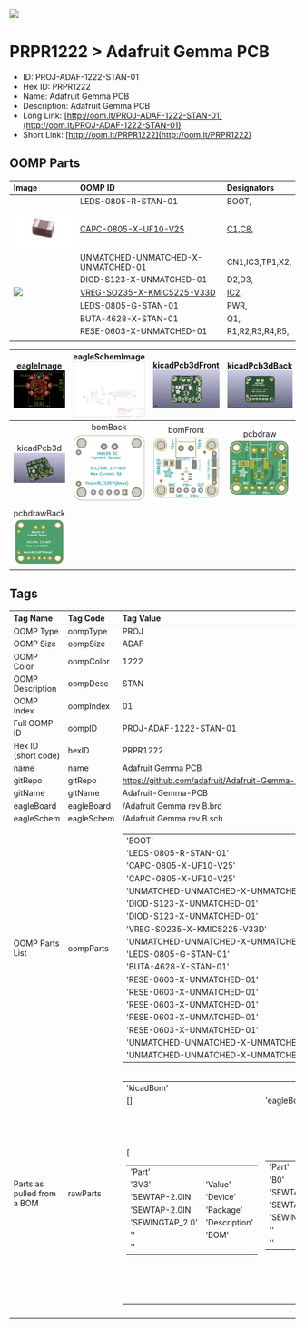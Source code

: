 


  
![][im]
# PRPR1222 > Adafruit Gemma PCB

- ID: PROJ-ADAF-1222-STAN-01
- Hex ID: PRPR1222
- Name: Adafruit Gemma PCB
- Description: Adafruit Gemma PCB
- Long Link: [http://oom.lt/PROJ-ADAF-1222-STAN-01](http://oom.lt/PROJ-ADAF-1222-STAN-01)
- Short Link: [http://oom.lt/PRPR1222](http://oom.lt/PRPR1222)

## OOMP Parts
  

|Image|OOMP ID|Designators|
| :--- | :--- | :--- |
|![]()|LEDS-0805-R-STAN-01|BOOT,|
|[![](https://raw.githubusercontent.com/oomlout/oomlout_OOMP_parts_V2/main/CAPC/0805/X/UF10/V25/image_140.jpg)](https://github.com/oomlout/oomlout_OOMP_parts_V2/tree/main/CAPC/0805/X/UF10/V25/)|[CAPC-0805-X-UF10-V25](https://github.com/oomlout/oomlout_OOMP_parts_V2/tree/main/CAPC/0805/X/UF10/V25/)|[C1,C8,](https://github.com/oomlout/oomlout_OOMP_parts_V2/tree/main/CAPC/0805/X/UF10/V25/)|
|![]()|UNMATCHED-UNMATCHED-X-UNMATCHED-01|CN1,IC3,TP1,X2,|
|![]()|DIOD-S123-X-UNMATCHED-01|D2,D3,|
|[![](https://raw.githubusercontent.com/oomlout/oomlout_OOMP_parts_V2/main/VREG/SO235/X/KMIC5225/V33D/image_140.jpg)](https://github.com/oomlout/oomlout_OOMP_parts_V2/tree/main/VREG/SO235/X/KMIC5225/V33D/)|[VREG-SO235-X-KMIC5225-V33D](https://github.com/oomlout/oomlout_OOMP_parts_V2/tree/main/VREG/SO235/X/KMIC5225/V33D/)|[IC2,](https://github.com/oomlout/oomlout_OOMP_parts_V2/tree/main/VREG/SO235/X/KMIC5225/V33D/)|
|![]()|LEDS-0805-G-STAN-01|PWR,|
|![]()|BUTA-4628-X-STAN-01|Q1,|
|![]()|RESE-0603-X-UNMATCHED-01|R1,R2,R3,R4,R5,|
||||
  

|eagleImage<br>[![](https://raw.githubusercontent.com/oomlout/oomlout_OOMP_projects_V2/main/PROJ/ADAF/1222/STAN/01/eagleImage_140.png)](https://github.com/oomlout/oomlout_OOMP_projects_V2/tree/main/PROJ/ADAF/1222/STAN/01/eagleImage.png)|eagleSchemImage<br>[![](https://raw.githubusercontent.com/oomlout/oomlout_OOMP_projects_V2/main/PROJ/ADAF/1222/STAN/01/eagleSchemImage_140.png)](https://github.com/oomlout/oomlout_OOMP_projects_V2/tree/main/PROJ/ADAF/1222/STAN/01/eagleSchemImage.png)|kicadPcb3dFront<br>[![](https://raw.githubusercontent.com/oomlout/oomlout_OOMP_projects_V2/main/PROJ/ADAF/1222/STAN/01/kicadPcb3dFront_140.png)](https://github.com/oomlout/oomlout_OOMP_projects_V2/tree/main/PROJ/ADAF/1222/STAN/01/kicadPcb3dFront.png)|kicadPcb3dBack<br>[![](https://raw.githubusercontent.com/oomlout/oomlout_OOMP_projects_V2/main/PROJ/ADAF/1222/STAN/01/kicadPcb3dBack_140.png)](https://github.com/oomlout/oomlout_OOMP_projects_V2/tree/main/PROJ/ADAF/1222/STAN/01/kicadPcb3dBack.png)|
| :---: | :---: | :---: | :---: |
|kicadPcb3d<br>[![](https://raw.githubusercontent.com/oomlout/oomlout_OOMP_projects_V2/main/PROJ/ADAF/1222/STAN/01/kicadPcb3d_140.png)](https://github.com/oomlout/oomlout_OOMP_projects_V2/tree/main/PROJ/ADAF/1222/STAN/01/kicadPcb3d.png)|bomBack<br>[![](https://raw.githubusercontent.com/oomlout/oomlout_OOMP_projects_V2/main/PROJ/ADAF/1222/STAN/01/bomBack_140.png)](https://github.com/oomlout/oomlout_OOMP_projects_V2/tree/main/PROJ/ADAF/1222/STAN/01/bomBack.png)|bomFront<br>[![](https://raw.githubusercontent.com/oomlout/oomlout_OOMP_projects_V2/main/PROJ/ADAF/1222/STAN/01/bomFront_140.png)](https://github.com/oomlout/oomlout_OOMP_projects_V2/tree/main/PROJ/ADAF/1222/STAN/01/bomFront.png)|pcbdraw<br>[![](https://raw.githubusercontent.com/oomlout/oomlout_OOMP_projects_V2/main/PROJ/ADAF/1222/STAN/01/pcbdraw_140.png)](https://github.com/oomlout/oomlout_OOMP_projects_V2/tree/main/PROJ/ADAF/1222/STAN/01/pcbdraw.svg)|
|pcbdrawBack<br>[![](https://raw.githubusercontent.com/oomlout/oomlout_OOMP_projects_V2/main/PROJ/ADAF/1222/STAN/01/pcbdrawBack_140.png)](https://github.com/oomlout/oomlout_OOMP_projects_V2/tree/main/PROJ/ADAF/1222/STAN/01/pcbdrawBack.svg)||||

## Tags
  

|Tag Name|Tag Code|Tag Value|
| :--- | :--- | :--- |
|OOMP Type|oompType|PROJ|
|OOMP Size|oompSize|ADAF|
|OOMP Color|oompColor|1222|
|OOMP Description|oompDesc|STAN|
|OOMP Index|oompIndex|01|
|Full OOMP ID|oompID|PROJ-ADAF-1222-STAN-01|
|Hex ID (short code)|hexID|PRPR1222|
|name|name|Adafruit Gemma PCB|
|gitRepo|gitRepo|https://github.com/adafruit/Adafruit-Gemma-PCB|
|gitName|gitName|Adafruit-Gemma-PCB|
|eagleBoard|eagleBoard|/Adafruit Gemma rev B.brd|
|eagleSchem|eagleSchem|/Adafruit Gemma rev B.sch|
|OOMP Parts List|oompParts|<table><tr><td>'BOOT'</td></tr><tr><td> 'LEDS-0805-R-STAN-01'</td><td> 'C1'</td></tr><tr><td> 'CAPC-0805-X-UF10-V25'</td><td> 'C8'</td></tr><tr><td> 'CAPC-0805-X-UF10-V25'</td><td> 'CN1'</td></tr><tr><td> 'UNMATCHED-UNMATCHED-X-UNMATCHED-01'</td><td> 'D2'</td></tr><tr><td> 'DIOD-S123-X-UNMATCHED-01'</td><td> 'D3'</td></tr><tr><td> 'DIOD-S123-X-UNMATCHED-01'</td><td> 'IC2'</td></tr><tr><td> 'VREG-SO235-X-KMIC5225-V33D'</td><td> 'IC3'</td></tr><tr><td> 'UNMATCHED-UNMATCHED-X-UNMATCHED-01'</td><td> 'PWR'</td></tr><tr><td> 'LEDS-0805-G-STAN-01'</td><td> 'Q1'</td></tr><tr><td> 'BUTA-4628-X-STAN-01'</td><td> 'R1'</td></tr><tr><td> 'RESE-0603-X-UNMATCHED-01'</td><td> 'R2'</td></tr><tr><td> 'RESE-0603-X-UNMATCHED-01'</td><td> 'R3'</td></tr><tr><td> 'RESE-0603-X-UNMATCHED-01'</td><td> 'R4'</td></tr><tr><td> 'RESE-0603-X-UNMATCHED-01'</td><td> 'R5'</td></tr><tr><td> 'RESE-0603-X-UNMATCHED-01'</td><td> 'TP1'</td></tr><tr><td> 'UNMATCHED-UNMATCHED-X-UNMATCHED-01'</td><td> 'X2'</td></tr><tr><td> 'UNMATCHED-UNMATCHED-X-UNMATCHED-01'</td></tr></table>|
|Parts as pulled from a BOM|rawParts|<table><tr><td>'kicadBom'</td></tr><tr><td> []</td><td> 'eagleBom'</td></tr><tr><td> [<table><tr><td>'Part'</td></tr><tr><td> '3V3'</td><td> 'Value'</td></tr><tr><td> 'SEWTAP-2.0IN'</td><td> 'Device'</td></tr><tr><td> 'SEWTAP-2.0IN'</td><td> 'Package'</td></tr><tr><td> 'SEWINGTAP_2.0'</td><td> 'Description'</td></tr><tr><td> ''</td><td> 'BOM'</td></tr><tr><td> ''</td></tr></table></td><td> <table><tr><td>'Part'</td></tr><tr><td> 'B0'</td><td> 'Value'</td></tr><tr><td> 'SEWTAP-2.0IN'</td><td> 'Device'</td></tr><tr><td> 'SEWTAP-2.0IN'</td><td> 'Package'</td></tr><tr><td> 'SEWINGTAP_2.0'</td><td> 'Description'</td></tr><tr><td> ''</td><td> 'BOM'</td></tr><tr><td> ''</td></tr></table></td><td> <table><tr><td>'Part'</td></tr><tr><td> 'B1'</td><td> 'Value'</td></tr><tr><td> 'SEWTAP-2.0IN'</td><td> 'Device'</td></tr><tr><td> 'SEWTAP-2.0IN'</td><td> 'Package'</td></tr><tr><td> 'SEWINGTAP_2.0'</td><td> 'Description'</td></tr><tr><td> ''</td><td> 'BOM'</td></tr><tr><td> ''</td></tr></table></td><td> <table><tr><td>'Part'</td></tr><tr><td> 'B2'</td><td> 'Value'</td></tr><tr><td> 'SEWTAP-2.0IN'</td><td> 'Device'</td></tr><tr><td> 'SEWTAP-2.0IN'</td><td> 'Package'</td></tr><tr><td> 'SEWINGTAP_2.0'</td><td> 'Description'</td></tr><tr><td> ''</td><td> 'BOM'</td></tr><tr><td> ''</td></tr></table></td><td> <table><tr><td>'Part'</td></tr><tr><td> 'BOOT'</td><td> 'Value'</td></tr><tr><td> 'red'</td><td> 'Device'</td></tr><tr><td> 'LED0805_NOOUTLINE'</td><td> 'Package'</td></tr><tr><td> 'CHIPLED_0805_NOOUTLINE'</td><td> 'Description'</td></tr><tr><td> 'LED'</td><td> 'BOM'</td></tr><tr><td> ''</td></tr></table></td><td> <table><tr><td>'Part'</td></tr><tr><td> 'C1'</td><td> 'Value'</td></tr><tr><td> '10uF'</td><td> 'Device'</td></tr><tr><td> 'CAP_CERAMIC0805-NOOUTLINE'</td><td> 'Package'</td></tr><tr><td> '0805-NO'</td><td> 'Description'</td></tr><tr><td> 'Ceramic Capacitors'</td><td> 'BOM'</td></tr><tr><td> ''</td></tr></table></td><td> <table><tr><td>'Part'</td></tr><tr><td> 'C8'</td><td> 'Value'</td></tr><tr><td> '10uF'</td><td> 'Device'</td></tr><tr><td> 'CAP_CERAMIC0805-NOOUTLINE'</td><td> 'Package'</td></tr><tr><td> '0805-NO'</td><td> 'Description'</td></tr><tr><td> 'Ceramic Capacitors'</td><td> 'BOM'</td></tr><tr><td> ''</td></tr></table></td><td> <table><tr><td>'Part'</td></tr><tr><td> 'CN1'</td><td> 'Value'</td></tr><tr><td> 'JST-PH'</td><td> 'Device'</td></tr><tr><td> 'JST_2PIN-SMT-RA'</td><td> 'Package'</td></tr><tr><td> 'JST-PH-2-SMT-RA'</td><td> 'Description'</td></tr><tr><td> 'JST 2-Pin Connectors of various flavors'</td><td> 'BOM'</td></tr><tr><td> ''</td></tr></table></td><td> <table><tr><td>'Part'</td></tr><tr><td> 'D2'</td><td> 'Value'</td></tr><tr><td> 'SCHOTTKY'</td><td> 'Device'</td></tr><tr><td> 'DIODE_SOD-123FL'</td><td> 'Package'</td></tr><tr><td> 'SOD-123FL'</td><td> 'Description'</td></tr><tr><td> 'Diode'</td><td> 'BOM'</td></tr><tr><td> ''</td></tr></table></td><td> <table><tr><td>'Part'</td></tr><tr><td> 'D3'</td><td> 'Value'</td></tr><tr><td> 'SCHOTTKY'</td><td> 'Device'</td></tr><tr><td> 'DIODE_SOD-123FL'</td><td> 'Package'</td></tr><tr><td> 'SOD-123FL'</td><td> 'Description'</td></tr><tr><td> 'Diode'</td><td> 'BOM'</td></tr><tr><td> ''</td></tr></table></td><td> <table><tr><td>'Part'</td></tr><tr><td> 'GND'</td><td> 'Value'</td></tr><tr><td> 'SEWTAP-2.0IN'</td><td> 'Device'</td></tr><tr><td> 'SEWTAP-2.0IN'</td><td> 'Package'</td></tr><tr><td> 'SEWINGTAP_2.0'</td><td> 'Description'</td></tr><tr><td> ''</td><td> 'BOM'</td></tr><tr><td> ''</td></tr></table></td><td> <table><tr><td>'Part'</td></tr><tr><td> 'IC2'</td><td> 'Value'</td></tr><tr><td> 'MIC5225-3.3v'</td><td> 'Device'</td></tr><tr><td> 'LP298XS'</td><td> 'Package'</td></tr><tr><td> 'SOT23-5L'</td><td> 'Description'</td></tr><tr><td> ''</td><td> 'BOM'</td></tr><tr><td> ''</td></tr></table></td><td> <table><tr><td>'Part'</td></tr><tr><td> 'IC3'</td><td> 'Value'</td></tr><tr><td> 'ATTINY85'</td><td> 'Device'</td></tr><tr><td> 'ATTINY85V-10S'</td><td> 'Package'</td></tr><tr><td> 'SOIC8'</td><td> 'Description'</td></tr><tr><td> 'MICROCONTROLLER'</td><td> 'BOM'</td></tr><tr><td> ''</td></tr></table></td><td> <table><tr><td>'Part'</td></tr><tr><td> 'PWR'</td><td> 'Value'</td></tr><tr><td> 'green'</td><td> 'Device'</td></tr><tr><td> 'LED0805_NOOUTLINE'</td><td> 'Package'</td></tr><tr><td> 'CHIPLED_0805_NOOUTLINE'</td><td> 'Description'</td></tr><tr><td> 'LED'</td><td> 'BOM'</td></tr><tr><td> ''</td></tr></table></td><td> <table><tr><td>'Part'</td></tr><tr><td> 'Q1'</td><td> 'Value'</td></tr><tr><td> 'reset'</td><td> 'Device'</td></tr><tr><td> 'SWITCH_TACT_SMT4.6X2.8'</td><td> 'Package'</td></tr><tr><td> 'BTN_KMR2_4.6X2.8'</td><td> 'Description'</td></tr><tr><td> 'SMT Tact Switches'</td><td> 'BOM'</td></tr><tr><td> ''</td></tr></table></td><td> <table><tr><td>'Part'</td></tr><tr><td> 'R1'</td><td> 'Value'</td></tr><tr><td> '68 (0603)'</td><td> 'Device'</td></tr><tr><td> 'RESISTOR_0603_NOOUT'</td><td> 'Package'</td></tr><tr><td> '0603-NO'</td><td> 'Description'</td></tr><tr><td> 'Resistors'</td><td> 'BOM'</td></tr><tr><td> ''</td></tr></table></td><td> <table><tr><td>'Part'</td></tr><tr><td> 'R2'</td><td> 'Value'</td></tr><tr><td> '68 (0603)'</td><td> 'Device'</td></tr><tr><td> 'RESISTOR_0603_NOOUT'</td><td> 'Package'</td></tr><tr><td> '0603-NO'</td><td> 'Description'</td></tr><tr><td> 'Resistors'</td><td> 'BOM'</td></tr><tr><td> ''</td></tr></table></td><td> <table><tr><td>'Part'</td></tr><tr><td> 'R3'</td><td> 'Value'</td></tr><tr><td> '1.5K (0603)'</td><td> 'Device'</td></tr><tr><td> 'RESISTOR_0603_NOOUT'</td><td> 'Package'</td></tr><tr><td> '0603-NO'</td><td> 'Description'</td></tr><tr><td> 'Resistors'</td><td> 'BOM'</td></tr><tr><td> ''</td></tr></table></td><td> <table><tr><td>'Part'</td></tr><tr><td> 'R4'</td><td> 'Value'</td></tr><tr><td> '470 (0603)'</td><td> 'Device'</td></tr><tr><td> 'RESISTOR_0603_NOOUT'</td><td> 'Package'</td></tr><tr><td> '0603-NO'</td><td> 'Description'</td></tr><tr><td> 'Resistors'</td><td> 'BOM'</td></tr><tr><td> ''</td></tr></table></td><td> <table><tr><td>'Part'</td></tr><tr><td> 'R5'</td><td> 'Value'</td></tr><tr><td> '470 (0603)'</td><td> 'Device'</td></tr><tr><td> 'RESISTOR_0603_NOOUT'</td><td> 'Package'</td></tr><tr><td> '0603-NO'</td><td> 'Description'</td></tr><tr><td> 'Resistors'</td><td> 'BOM'</td></tr><tr><td> ''</td></tr></table></td><td> <table><tr><td>'Part'</td></tr><tr><td> 'TP1'</td><td> 'Value'</td></tr><tr><td> 'TPB2</td><td>54'</td><td> 'Device'</td></tr><tr><td> 'TPB2</td><td>54'</td><td> 'Package'</td></tr><tr><td> 'B2</td><td>54'</td><td> 'Description'</td></tr><tr><td> 'Test pad'</td><td> 'BOM'</td></tr><tr><td> ''</td></tr></table></td><td> <table><tr><td>'Part'</td></tr><tr><td> 'U$1'</td><td> 'Value'</td></tr><tr><td> 'FIDUCIAL'</td><td> 'Device'</td></tr><tr><td> 'FIDUCIAL'</td><td> 'Package'</td></tr><tr><td> 'FIDUCIAL_1MM'</td><td> 'Description'</td></tr><tr><td> 'For use by pick and place machines to calibrate the vision/machine</td><td> 1mm'</td><td> 'BOM'</td></tr><tr><td> ''</td></tr></table></td><td> <table><tr><td>'Part'</td></tr><tr><td> 'U$6'</td><td> 'Value'</td></tr><tr><td> 'FIDUCIAL'</td><td> 'Device'</td></tr><tr><td> 'FIDUCIAL'</td><td> 'Package'</td></tr><tr><td> 'FIDUCIAL_1MM'</td><td> 'Description'</td></tr><tr><td> 'For use by pick and place machines to calibrate the vision/machine</td><td> 1mm'</td><td> 'BOM'</td></tr><tr><td> ''</td></tr></table></td><td> <table><tr><td>'Part'</td></tr><tr><td> 'VBAT'</td><td> 'Value'</td></tr><tr><td> 'SEWTAP-2.0IN'</td><td> 'Device'</td></tr><tr><td> 'SEWTAP-2.0IN'</td><td> 'Package'</td></tr><tr><td> 'SEWINGTAP_2.0'</td><td> 'Description'</td></tr><tr><td> ''</td><td> 'BOM'</td></tr><tr><td> ''</td></tr></table></td><td> <table><tr><td>'Part'</td></tr><tr><td> 'X2'</td><td> 'Value'</td></tr><tr><td> 'MiniB'</td><td> 'Device'</td></tr><tr><td> 'USB_MEDIUM'</td><td> 'Package'</td></tr><tr><td> 'USB-MINI_MEDIUM'</td><td> 'Description'</td></tr><tr><td> 'USB Connectors'</td><td> 'BOM'</td></tr><tr><td> ''</td></tr></table>]</td></tr></table>|
||||



[im]: PROJ/ADAF/1222/STAN/01/kicadPcb3d_450.png

